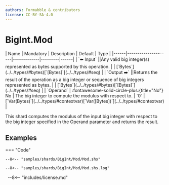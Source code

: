 ```yaml
---
authors: Formabble & contributors
license: CC-BY-SA-4.0
---
```



# BigInt.Mod

<div class="sh-parameters" markdown="1">
| Name | Mandatory | Description | Default | Type |
|------|---------------------|-------------|---------|------|
| `⬅️ Input` ||Any valid big integer(s) represented as bytes supported by this operation. | | [`Bytes`](../../types/#bytes)[`[Bytes]`](../../types/#seq) |
| `Output ➡️` ||Returns the result of the operation as a big integer or sequence of big integers represented as bytes. | | [`Bytes`](../../types/#bytes)[`[Bytes]`](../../types/#seq) |
| `Operand` | :fontawesome-solid-circle-plus:{title="No"} No  | The big integer to compute the modulus with respect to. | `0` | [`Var(Bytes)`](../../types/#contextvar)[`Var([Bytes])`](../../types/#contextvar) |

</div>

This shard computes the modulus of the input big integer with respect to the big integer specified in the Operand parameter and returns the result.

## Examples

=== "Code"

  ```x86asm linenums="1"
  --8<-- "samples/shards/BigInt/Mod/Mod.shs"
  ```

  ```
  --8<-- "samples/shards/BigInt/Mod/Mod.shs.log"
  ```
&nbsp;
--8<-- "includes/license.md"


